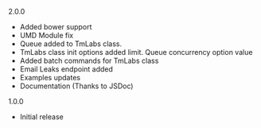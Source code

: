 2.0.0
* Added bower support
* UMD Module fix
* Queue added to TmLabs class.
* TmLabs class init options added limit. Queue concurrency option value
* Added batch commands for TmLabs class
* Email Leaks endpoint added
* Examples updates
* Documentation (Thanks to JSDoc)

1.0.0
* Initial release
